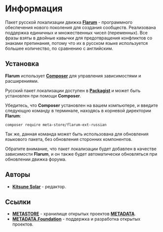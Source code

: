 # Информация

Пакет русской локализации движка [**Flarum**](https://flarum.org) - программного обеспечения нового поколения для создания сообществ. Реализована поддержка единичных и множественных чисел (переменных). Все фразы взяты в двойные кавычки для предотвращения конфликтов со знаками препинания, потому что их в русском языке используется большее количество, по сравнению с английским.

## Установка

**Flarum** использует [**Composer**](https://getcomposer.org) для управления зависимостями и расширениями.

Русский пакет локализации доступен в [**Packagist**](https://packagist.org/packages/meta-store/flarum-ext-russian) и может быть установлен при помощи **Composer**.

Убедитесь, что **Composer** установлен на вашем компьютере, и введите следующую команду в терминале, находясь в корневой директории **Flarum**:

```
composer require meta-store/flarum-ext-russian
```

Так же, данная команда может быть использована для обновления языкового пакета, без обновления сторонних компонентов.

Обратите внимание, что пакет локализации будет добавлен в качестве зависимости **Flarum**, и он также будет автоматически обновляться при обновлении движка форума.

## Авторы

- [**Kitsune Solar**](https://kitsune.solar) - редактор.

## Ссылки

- [**METASTORE**](https://metastore.pro) - хранилище открытых проектов [**METADATA**](https://metadata.foundation).
- [**METADATA.Foundation**](https://metadata.foundation) - поддержка и разработка открытых проектов.
